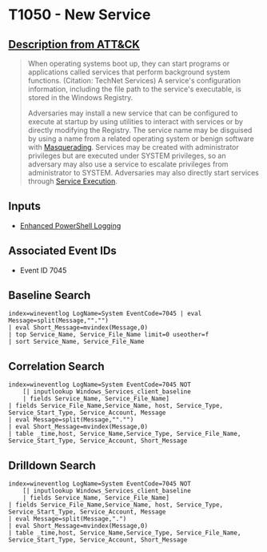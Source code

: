# T1050 - New Service
## [Description from ATT&CK](https://attack.mitre.org/wiki/Technique/T1050)
<blockquote>When operating systems boot up, they can start programs or applications called services that perform background system functions. (Citation: TechNet Services) A service's configuration information, including the file path to the service's executable, is stored in the Windows Registry. 

Adversaries may install a new service that can be configured to execute at startup by using utilities to interact with services or by directly modifying the Registry. The service name may be disguised by using a name from a related operating system or benign software with [Masquerading](https://attack.mitre.org/techniques/T1036). Services may be created with administrator privileges but are executed under SYSTEM privileges, so an adversary may also use a service to escalate privileges from administrator to SYSTEM. Adversaries may also directly start services through [Service Execution](https://attack.mitre.org/techniques/T1035).</blockquote>

## Inputs

- [Enhanced PowerShell Logging](../../inputs/enhanced-powershell-logging.md)


## Associated Event IDs 
- Event ID 7045

## Baseline Search
```
index=wineventlog LogName=System EventCode=7045 | eval Message=split(Message,""."") 
| eval Short_Message=mvindex(Message,0)
| top Service_Name, Service_File_Name limit=0 useother=f
| sort Service_Name, Service_File_Name
```

## Correlation Search
```
index=wineventlog LogName=System EventCode=7045 NOT 
    [| inputlookup Windows_Services_client_baseline 
    | fields Service_Name, Service_File_Name] 
| fields Service_File_Name,Service_Name, host, Service_Type, Service_Start_Type, Service_Account, Message 
| eval Message=split(Message,""."") 
| eval Short_Message=mvindex(Message,0) 
| table _time,host, Service_Name,Service_Type, Service_File_Name, Service_Start_Type, Service_Account, Short_Message
```

## Drilldown Search
```
index=wineventlog LogName=System EventCode=7045 NOT 
	[| inputlookup Windows_Services_client_baseline 
	| fields Service_Name, Service_File_Name]  
| fields Service_File_Name,Service_Name, host, Service_Type, Service_Start_Type, Service_Account, Message  
| eval Message=split(Message,".")  
| eval Short_Message=mvindex(Message,0)  
| table _time,host, Service_Name,Service_Type, Service_File_Name, Service_Start_Type, Service_Account, Short_Message
```